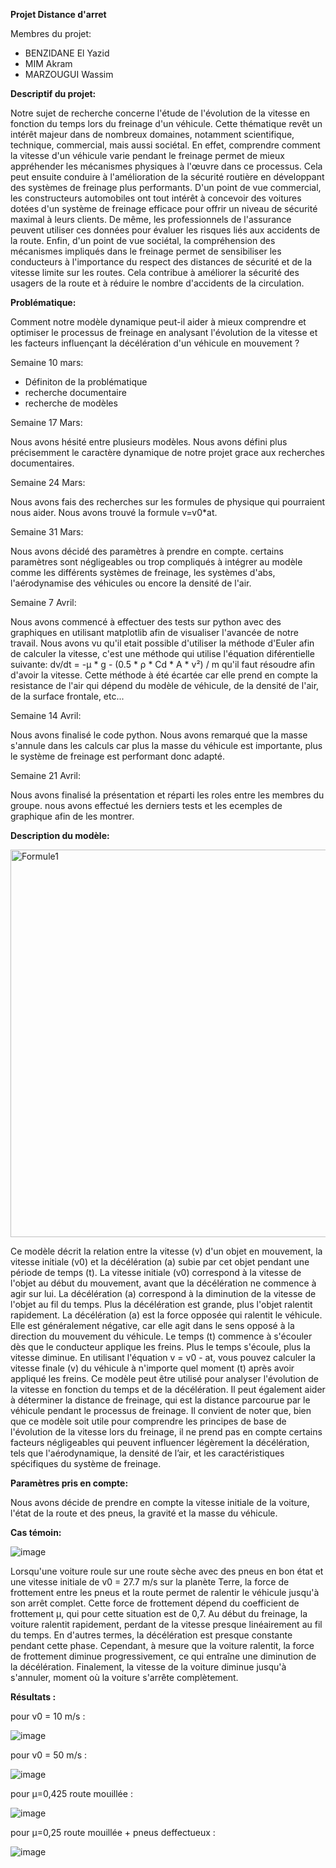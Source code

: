 **Projet Distance d'arret**

Membres du projet:
- BENZIDANE El Yazid
- MIM Akram
- MARZOUGUI Wassim

**Descriptif du projet:**

Notre sujet de recherche concerne l'étude de l'évolution de la vitesse en fonction du temps lors du
freinage d'un véhicule. Cette thématique revêt un intérêt majeur dans de nombreux domaines,
notamment scientifique, technique, commercial, mais aussi sociétal.
En effet, comprendre comment la vitesse d'un véhicule varie pendant le freinage permet de mieux
appréhender les mécanismes physiques à l'œuvre dans ce processus. Cela peut ensuite conduire à
l'amélioration de la sécurité routière en développant des systèmes de freinage plus performants.
D'un point de vue commercial, les constructeurs automobiles ont tout intérêt à concevoir des
voitures dotées d'un système de freinage efficace pour offrir un niveau de sécurité maximal à leurs
clients. De même, les professionnels de l'assurance peuvent utiliser ces données pour évaluer les
risques liés aux accidents de la route.
Enfin, d'un point de vue sociétal, la compréhension des mécanismes impliqués dans le freinage
permet de sensibiliser les conducteurs à l'importance du respect des distances de sécurité et de la
vitesse limite sur les routes. Cela contribue à améliorer la sécurité des usagers de la route et à
réduire le nombre d'accidents de la circulation.

**Problématique:**

Comment notre modèle dynamique peut-il aider à mieux comprendre et optimiser le processus de freinage en analysant l'évolution de la vitesse et les facteurs influençant la décélération d'un véhicule en mouvement ?


Semaine 10 mars:
- Définiton de la problématique
- recherche documentaire
- recherche de modèles

Semaine 17 Mars:

Nous avons hésité entre plusieurs modèles. Nous avons défini plus précisemment le caractère dynamique de notre projet grace aux recherches documentaires.

Semaine 24 Mars:

Nous avons fais des recherches sur les formules de physique qui pourraient nous aider. Nous avons trouvé la formule v=v0*at.

Semaine 31 Mars:

Nous avons décidé des paramètres à prendre en compte. certains paramètres sont négligeables ou trop compliqués à intégrer au modèle comme les différents systèmes de freinage, les systèmes d'abs, l'aérodynamise des véhicules ou encore la densité de l'air. 

Semaine 7 Avril:

Nous avons commencé à effectuer des tests sur python avec des graphiques en utilisant matplotlib afin de visualiser l'avancée de notre travail. Nous avons vu qu'il etait possible d'utiliser la méthode d'Euler afin de calculer la vitesse, c'est une méthode qui utilise l'équation diférentielle suivante: 
dv/dt = -µ * g - (0.5 * ρ * Cd * A * v²) / m qu'il faut résoudre afin d'avoir la vitesse. Cette méthode à été écartée car elle prend en compte la resistance de l'air qui dépend du modèle de véhicule, de la densité de l'air, de la surface frontale, etc...

Semaine 14 Avril:

Nous avons finalisé le code python. Nous avons remarqué que la masse s'annule dans les calculs car plus la masse du véhicule est importante, plus le système de freinage est performant donc adapté.

Semaine 21 Avril:

Nous avons finalisé la présentation et réparti les roles entre les membres du groupe. nous avons effectué les derniers tests et les ecemples de graphique afin de les montrer.

**Description du modèle:**

<img width="620" alt="Formule1" src="https://user-images.githubusercontent.com/125645155/233501182-cc737c81-e370-4dd5-ac4e-429f476284fd.png">

Ce modèle décrit la relation entre la vitesse (v) d'un objet en mouvement, la vitesse initiale (v0) et la décélération (a) subie par cet objet pendant une période de temps (t).
La vitesse initiale (v0) correspond à la vitesse de l'objet au début du mouvement, avant que la décélération ne commence à agir sur lui. La décélération (a) correspond à la diminution de la vitesse de l'objet au fil du temps. Plus la décélération est grande, plus l'objet ralentit rapidement.
La décélération (a) est la force opposée qui ralentit le véhicule. Elle est généralement négative, car elle agit dans le sens opposé à la direction du mouvement du véhicule.
Le temps (t) commence à s'écouler dès que le conducteur applique les freins. Plus le temps s'écoule, plus la vitesse diminue.
En utilisant l'équation v = v0 - at, vous pouvez calculer la vitesse finale (v) du véhicule à n'importe quel moment (t) après avoir appliqué les freins.
Ce modèle peut être utilisé pour analyser l'évolution de la vitesse en fonction du temps et de la décélération. Il peut également aider à déterminer la distance de freinage, qui est la distance parcourue par le véhicule pendant le processus de freinage.
Il convient de noter que, bien que ce modèle soit utile pour comprendre les principes de base de l'évolution de la vitesse lors du freinage, il ne prend pas en compte certains facteurs négligeables qui peuvent influencer légèrement la décélération, tels que l'aérodynamique, la densité de l’air, et les caractéristiques spécifiques du système de freinage.

**Paramètres pris en compte:**

Nous avons décide de prendre en compte la vitesse initiale de la voiture, l'état de la route et des pneus, la gravité et la masse du véhicule.

**Cas témoin:**

![image](https://user-images.githubusercontent.com/125645155/233502190-215285b1-a2bf-43a5-80f2-6a5d9db72f15.png)

Lorsqu'une voiture roule sur une route sèche avec des pneus en bon état et une vitesse initiale de v0 = 27.7 m/s sur la planète Terre, la force de frottement entre les pneus et la route permet de ralentir le véhicule jusqu'à son arrêt complet. Cette force de frottement dépend du coefficient de frottement µ, qui pour cette situation est de 0,7.
Au début du freinage, la voiture ralentit rapidement, perdant de la vitesse presque linéairement au fil du temps. En d'autres termes, la décélération est presque constante pendant cette phase. Cependant, à mesure que la voiture ralentit, la force de frottement diminue progressivement, ce qui entraîne une diminution de la décélération. Finalement, la vitesse de la voiture diminue jusqu'à s'annuler, moment où la voiture s'arrête complètement.

**Résultats :**

pour v0 = 10 m/s :

![image](https://user-images.githubusercontent.com/125645155/233502398-8a84b24f-51c5-4a10-9c42-936516ef76a8.png)

pour v0 = 50 m/s :

![image](https://user-images.githubusercontent.com/125645155/233502469-6af5590a-9480-44cd-aca8-e461a9504d80.png)

pour µ=0,425 route mouillée :

![image](https://user-images.githubusercontent.com/125645155/233502614-c910bf70-d641-4e31-bc77-2d3e28bbb9ce.png)

pour µ=0,25 route mouillée + pneus deffectueux :

![image](https://user-images.githubusercontent.com/125645155/233502699-b63e8d3f-ca9d-4fcb-8e8c-c677b7ca6949.png)
